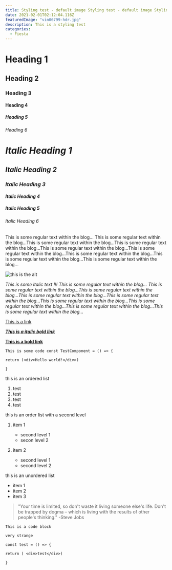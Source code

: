 ```yaml
---
title: Styling test - default image Styling test - default image Styling test - default image
date: 2021-02-01T02:12:04.116Z
featuredImage: "vin06799-hdr.jpg"
description: This is a styling test
categories:
  - Fiesta
---
```


# Heading 1

## Heading 2

### Heading 3

#### Heading 4

##### Heading 5

###### Heading 6

# _Italic Heading 1_

## _Italic Heading 2_

### _Italic Heading 3_

#### _Italic Heading 4_

##### _Italic Heading 5_

###### _Italic Heading 6_

This is some regular text within the blog... This is some regular text within the blog...This is some regular text within the blog...This is some regular text within the blog...This is some regular text within the blog...This is some regular text within the blog...This is some regular text within the blog...This is some regular text within the blog...This is some regular text within the blog...

![this is the alt](vin06799-hdr.jpg "this is the title")

_This is some italic text !!! This is some regular text within the blog... This is some regular text within the blog...This is some regular text within the blog...This is some regular text within the blog...This is some regular text within the blog...This is some regular text within the blog...This is some regular text within the blog...This is some regular text within the blog...This is some regular text within the blog..._

[This is a link](https://vportier.com)

**_[This is a italic bold link](https://vportier.com)_**

**[This is a bold link](https://vportier.com)**

`This is some code const TestComponent = () => {`

`return (<div>Hello world!</div>)`

`}`

this is an ordered list

1. test
2. test
3. test
4. test

this is an order list with a second level

1. item 1

   - second level 1
   - secon level 2

2. item 2

   - second level 1
   - second level 2

this is an unordered list

- item 1
- item 2
- item 3

> "Your time is limited, so don't waste it living someone else's life. Don't be trapped by dogma – which is living with the results of other people's thinking." -Steve Jobs

```
This is a code block

very strange

const test = () => {

return ( <div>test</div>)

}
```
